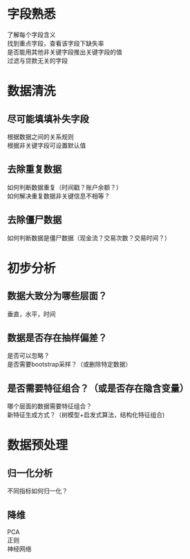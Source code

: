 字段熟悉
======
了解每个字段含义</br>
找到重点字段，查看该字段下缺失率</br>
是否能用其他非关键字段推出关键字段的值</br>
过滤与贷款无关的字段</br>
  
  

数据清洗
======
尽可能填填补失字段</br>
-----

根据数据之间的关系规则</br>
根据非关键字段可设置默认值</br>

去除重复数据</br>
------

如何判断数据重复（时间戳？账户余额？）</br>
如何解决重复数据非关键信息不相等？</br>

去除僵尸数据</br>
------
如何判断数据是僵尸数据（现金流？交易次数？交易时间？）</br>



初步分析
======
数据大致分为哪些层面？</br>
-----
垂直，水平，时间</br>

数据是否存在抽样偏差？</br>
-------

是否可以忽略？</br>
是否需要bootstrap采样？（或删除特定数据）</br>

是否需要特征组合？（或是否存在隐含变量）</br>
------

哪个层面的数据需要特征组合？</br>
新特征生成方式？（树模型+启发式算法，结构化特征组合)</br>


数据预处理
======
归一化分析</br>
-----

不同指标如何归一化？</br>

降维</br>
-----
PCA</br>
正则</br>
神经网络</br>

